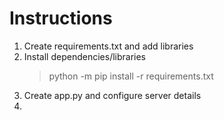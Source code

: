 # Instructions
1. Create requirements.txt and add libraries
2. Install dependencies/libraries
     > python -m pip install -r requirements.txt
3. Create app.py and configure server details 
4. 